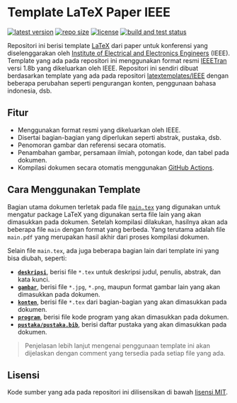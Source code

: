 # Template LaTeX Paper IEEE

[![latest version](https://img.shields.io/github/v/release/b201lab/template-paper-ieee)](https://github.com/b201lab/template-paper-ieee/releases/)
[![repo size](https://img.shields.io/github/repo-size/b201lab/template-paper-ieee)](https://github.com/b201lab/template-paper-ieee)
[![license](https://img.shields.io/github/license/b201lab/template-paper-ieee)](./LICENSE)
[![build and test status](https://img.shields.io/github/workflow/status/b201lab/template-paper-ieee/Build%20Document)](https://github.com/b201lab/template-paper-ieee/actions)

Repositori ini berisi template [LaTeX](https://www.latex-project.org/) dari paper untuk konferensi yang diselenggarakan oleh [Institute of Electrical and Electronics Engineers](https://www.ieee.org/) (IEEE).
Template yang ada pada repositori ini menggunakan format resmi [IEEETran](http://www.michaelshell.org/tex/ieeetran/) versi 1.8b yang dikeluarkan oleh IEEE.
Repositori ini sendiri dibuat berdasarkan template yang ada pada repositori [latextemplates/IEEE](https://github.com/latextemplates/IEEE) dengan beberapa perubahan seperti pengurangan konten, penggunaan bahasa indonesia, dsb.

## Fitur

- Menggunakan format resmi yang dikeluarkan oleh IEEE.
- Disertai bagian-bagian yang diperlukan seperti abstrak, pustaka, dsb.
- Penomoran gambar dan referensi secara otomatis.
- Penambahan gambar, persamaan ilmiah, potongan kode, dan tabel pada dokumen.
- Kompilasi dokumen secara otomatis menggunakan [GitHub Actions](https://github.com/features/actions).

## Cara Menggunakan Template

Bagian utama dokumen terletak pada file [`main.tex`](./main.tex) yang digunakan untuk mengatur package LaTeX yang digunakan serta file lain yang akan dimasukkan pada dokumen.
Setelah kompilasi dilakukan, hasilnya akan ada beberapa file `main` dengan format yang berbeda.
Yang terutama adalah file `main.pdf` yang merupakan hasil akhir dari proses kompilasi dokumen.

Selain file `main.tex`, ada juga beberapa bagian lain dari template ini yang bisa diubah, seperti:
- **[`deskripsi`](./deskripsi)**, berisi file `*.tex` untuk deskripsi judul, penulis, abstrak, dan kata kunci.
- **[`gambar`](./gambar)**, berisi file `*.jpg`, `*.png`, maupun format gambar lain yang akan dimasukkan pada dokumen.
- **[`konten`](./konten)**, berisi file `*.tex` dari bagian-bagian yang akan dimasukkan pada dokumen.
- **[`program`](./program)**, berisi file kode program yang akan dimasukkan pada dokumen.
- **[`pustaka/pustaka.bib`](./pustaka/pustaka.bib)**, berisi daftar pustaka yang akan dimasukkan pada dokumen.

> Penjelasan lebih lanjut mengenai penggunaan template ini akan dijelaskan dengan comment yang tersedia pada setiap file yang ada.

## Lisensi

Kode sumber yang ada pada repositori ini dilisensikan di bawah [lisensi MIT](./LICENSE).
